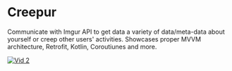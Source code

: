 # Creepur
Communicate with Imgur API to get data a variety of data/meta-data about yourself or creep other users' activities. Showcases proper MVVM architecture, Retrofit, Kotlin, Coroutiunes and more.


<a href="https://imgflip.com/gif/3sdylq"><img src="https://i.imgflip.com/3sdylq.gif" title="Vid 2"/></a>
  
  
 
